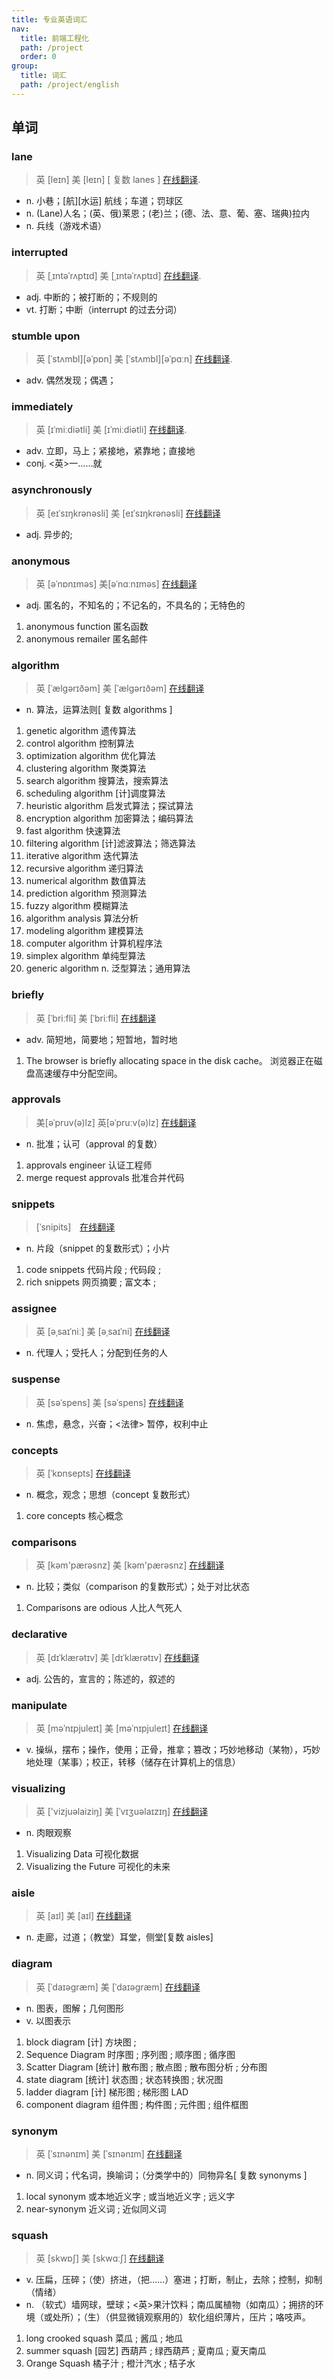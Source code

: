 ```yaml
---
title: 专业英语词汇
nav:
  title: 前端工程化
  path: /project
  order: 0
group:
  title: 词汇
  path: /project/english
---
```


## 单词

### lane

> 英 [leɪn] 美 [leɪn] [ 复数 lanes ] [在线翻译](https://dict.youdao.com/search?q=lane&keyfrom=new-fanyi.smartResult).

- n. 小巷；[航][水运] 航线；车道；罚球区
- n. (Lane)人名；(英、俄)莱恩；(老)兰；(德、法、意、葡、塞、瑞典)拉内
- n. 兵线（游戏术语）

### interrupted

> 英 [ˌɪntəˈrʌptɪd] 美 [ˌɪntəˈrʌptɪd] [在线翻译](https://dict.youdao.com/w/interrupted/#keyfrom=dict2.top).

- adj. 中断的；被打断的；不规则的
- vt. 打断；中断（interrupt 的过去分词）

### stumble upon

> 英 [ˈstʌmbl][əˈpɒn] 美 [ˈstʌmbl][əˈpɑːn] [在线翻译](http://dict.youdao.com/w/eng/stumble%20upon/#keyfrom=dict2.top.suggest).

- adv. 偶然发现；偶遇；

### immediately

> 英 [ɪˈmiːdiətli] 美 [ɪˈmiːdiətli] [在线翻译](https://dict.youdao.com/w/immediately/#keyfrom=dict2.top).

- adv. 立即，马上；紧接地，紧靠地；直接地
- conj. <英>一……就

### asynchronously

> 英 [eɪˈsɪŋkrənəsli] 美 [eɪˈsɪŋkrənəsli] [在线翻译](https://dict.youdao.com/w/asynchronously/#keyfrom=dict2.top)

- adj. 异步的;

### anonymous

> 英 [əˈnɒnɪməs] 美[əˈnɑːnɪməs] [在线翻译](https://dict.youdao.com/w/anonymous/#keyfrom=dict2.top)

- adj. 匿名的，不知名的；不记名的，不具名的；无特色的

1. anonymous function 匿名函数
2. anonymous remailer 匿名邮件

### algorithm

> 英 [ˈælɡərɪðəm] 美 [ˈælɡərɪðəm] [在线翻译](http://dict.youdao.com/w/algorithm/#keyfrom=dict2.top)

- n. 算法，运算法则[ 复数 algorithms ]

1. genetic algorithm 遗传算法
2. control algorithm 控制算法
3. optimization algorithm 优化算法
4. clustering algorithm 聚类算法
5. search algorithm 搜算法，搜索算法
6. scheduling algorithm [计]调度算法
7. heuristic algorithm 启发式算法；探试算法
8. encryption algorithm 加密算法；编码算法
9. fast algorithm 快速算法
10. filtering algorithm [计]滤波算法；筛选算法
11. iterative algorithm 迭代算法
12. recursive algorithm 递归算法
13. numerical algorithm 数值算法
14. prediction algorithm 预测算法
15. fuzzy algorithm 模糊算法
16. algorithm analysis 算法分析
17. modeling algorithm 建模算法
18. computer algorithm 计算机程序法
19. simplex algorithm 单纯型算法
20. generic algorithm n. 泛型算法；通用算法

### briefly

> 英 [ˈbriːfli] 美 [ˈbriːfli] [在线翻译](http://dict.youdao.com/w/briefly/#keyfrom=dict2.top)

- adv. 简短地，简要地；短暂地，暂时地

1. The browser is briefly allocating space in the disk cache。 浏览器正在磁盘高速缓存中分配空间。

### approvals

> 美[əˈpruv(ə)lz] 英[əˈpruːv(ə)lz] [在线翻译](http://dict.youdao.com/w/approvals/#keyfrom=dict2.top)

- n. 批准；认可（approval 的复数）

1. approvals engineer 认证工程师
2. merge request approvals 批准合并代码

### snippets

> [ˈsnipits]　[在线翻译](http://dict.youdao.com/w/snippets/#keyfrom=dict2.top)

- n. 片段（snippet 的复数形式）；小片

1. code snippets 代码片段 ; 代码段 ;
2. rich snippets 网页摘要 ; 富文本 ;

### assignee

> 英 [əˌsaɪˈniː] 美 [əˌsaɪˈni] [在线翻译](http://dict.youdao.com/w/Assignee/#keyfrom=dict2.top)

- n. 代理人；受托人；分配到任务的人

### suspense

> 英 [səˈspens] 美 [səˈspens] [在线翻译](http://dict.youdao.com/w/suspense/#keyfrom=dict2.top)

- n. 焦虑，悬念，兴奋；<法律> 暂停，权利中止

### concepts

> 英 [ˈkɒnsepts] [在线翻译](http://dict.youdao.com/w/concepts/#keyfrom=dict2.top)

- n. 概念，观念；思想（concept 复数形式）

1. core concepts 核心概念

### comparisons

> 英 [kəm'pærəsnz] 美 [kəm'pærəsnz] [在线翻译](http://dict.youdao.com/w/%20comparisons/#keyfrom=dict2.top)

- n. 比较；类似（comparison 的复数形式）；处于对比状态

1. Comparisons are odious 人比人气死人

### declarative

> 英 [dɪˈklærətɪv] 美 [dɪˈklærətɪv] [在线翻译](http://dict.youdao.com/w/declarative/#keyfrom=dict2.top)

- adj. 公告的，宣言的；陈述的，叙述的

### manipulate

> 英 [məˈnɪpjuleɪt] 美 [məˈnɪpjuleɪt] [在线翻译](http://dict.youdao.com/w/manipulate/#keyfrom=dict2.top)

- v. 操纵，摆布；操作，使用；正骨，推拿；篡改；巧妙地移动（某物），巧妙地处理（某事）；校正，转移（储存在计算机上的信息）

### visualizing

> 英 ['vizjuəlaiziŋ] 美 [ˈvɪʒuəlaɪzɪŋ] [在线翻译](http://dict.youdao.com/w/visualizing/#keyfrom=dict2.top)

- n. 肉眼观察

1. Visualizing Data 可视化数据
2. Visualizing the Future 可视化的未来

### aisle

> 英 [aɪl] 美 [aɪl] [在线翻译](http://dict.youdao.com/w/aisle/#keyfrom=dict2.top)

- n. 走廊，过道；（教堂）耳堂，侧堂[复数 aisles]

### diagram

> 英 [ˈdaɪəɡræm] 美 [ˈdaɪəɡræm] [在线翻译](http://dict.youdao.com/w/%20diagram/#keyfrom=dict2.top)

- n. 图表，图解；几何图形
- v. 以图表示

1. block diagram [计] 方块图 ;
2. Sequence Diagram 时序图 ; 序列图 ; 顺序图 ; 循序图
3. Scatter Diagram [统计] 散布图 ; 散点图 ; 散布图分析 ; 分布图
4. state diagram [统计] 状态图 ; 状态转换图 ; 状况图
5. ladder diagram [计] 梯形图 ; 梯形图 LAD
6. component diagram 组件图 ; 构件图 ; 元件图 ; 组件框图

### synonym

> 英 [ˈsɪnənɪm] 美 [ˈsɪnənɪm] [在线翻译](http://dict.youdao.com/w/synonym/#keyfrom=dict2.top)

- n. 同义词；代名词，换喻词；（分类学中的）同物异名[ 复数 synonyms ]

1. local synonym 或本地近义字 ; 或当地近义字 ; 远义字
2. near-synonym 近义词 ; 近似同义词

### squash

> 英 [skwɒʃ] 美 [skwɑːʃ] [在线翻译](http://dict.youdao.com/w/squash/#keyfrom=dict2.top)

- v. 压扁，压碎；（使）挤进，（把……）塞进；打断，制止，去除；控制，抑制（情绪）
- n. （软式）墙网球，壁球；<英>果汁饮料；南瓜属植物（如南瓜）；拥挤的环境（或处所）；（生）（供显微镜观察用的）软化组织薄片，压片；咯吱声。

1. long crooked squash 菜瓜 ; 酱瓜 ; 地瓜
2. summer squash [园艺] 西葫芦 ; 绿西葫芦 ; 夏南瓜 ; 夏天南瓜
3. Orange Squash 橘子汁 ; 橙汁汽水 ; 桔子水
